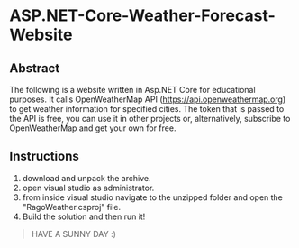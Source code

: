 # ASP.NET-Core-Weather-Forecast-Website

## Abstract 

The following is a website written in Asp.NET Core for educational purposes. 
It calls OpenWeatherMap API (https://api.openweathermap.org) to get weather information for specified cities. 
The token that is passed to the API is free, you can use it in other projects or, alternatively, 
subscribe to OpenWeatherMap and get your own for free.


## Instructions
                                    
 1) download and unpack the archive.
 2) open visual studio as administrator.
 3) from inside visual studio navigate to the unzipped folder and open the "RagoWeather.csproj" file.
 4) Build the solution and then run it!
 
                                  
> HAVE A SUNNY DAY :)
